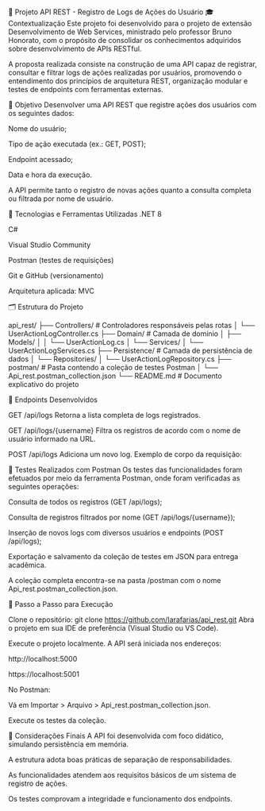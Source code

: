 📘 Projeto API REST - Registro de Logs de Ações do Usuário
🎓 Contextualização
Este projeto foi desenvolvido para o projeto de extensão Desenvolvimento de Web Services, ministrado pelo professor Bruno Honorato, com o propósito de consolidar os 
conhecimentos adquiridos sobre desenvolvimento de APIs RESTful.

A proposta realizada consiste na construção de uma API capaz de registrar, consultar e filtrar logs de ações realizadas por usuários, promovendo o entendimento dos princípios de arquitetura REST, 
organização modular e testes de endpoints com ferramentas externas.

🎯 Objetivo
Desenvolver uma API REST que registre ações dos usuários com os seguintes dados:

Nome do usuário;

Tipo de ação executada (ex.: GET, POST);

Endpoint acessado;

Data e hora da execução.

A API permite tanto o registro de novas ações quanto a consulta completa ou filtrada por nome de usuário.

🧰 Tecnologias e Ferramentas Utilizadas
.NET 8

C#

Visual Studio Community

Postman (testes de requisições)

Git e GitHub (versionamento)

Arquitetura aplicada: MVC

🗂️ Estrutura do Projeto

api_rest/
├── Controllers/            # Controladores responsáveis pelas rotas
│   └── UserActionLogController.cs
├── Domain/                 # Camada de domínio
│   ├── Models/
│   │   └── UserActionLog.cs
│   └── Services/
│       └── UserActionLogServices.cs
├── Persistence/            # Camada de persistência de dados
│   └── Repositories/
│       └── UserActionLogRepository.cs
├── postman/                # Pasta contendo a coleção de testes Postman
│   └── Api_rest.postman_collection.json
└── README.md               # Documento explicativo do projeto

📌 Endpoints Desenvolvidos

GET /api/logs
Retorna a lista completa de logs registrados.

GET /api/logs/{username}
Filtra os registros de acordo com o nome de usuário informado na URL.

POST /api/logs
Adiciona um novo log. Exemplo de corpo da requisição:

🧪 Testes Realizados com Postman
Os testes das funcionalidades foram efetuados por meio da ferramenta Postman, onde foram verificadas as seguintes operações:

Consulta de todos os registros (GET /api/logs);

Consulta de registros filtrados por nome (GET /api/logs/{username});

Inserção de novos logs com diversos usuários e endpoints (POST /api/logs);

Exportação e salvamento da coleção de testes em JSON para entrega acadêmica.

A coleção completa encontra-se na pasta /postman com o nome Api_rest.postman_collection.json.

🧭 Passo a Passo para Execução

Clone o repositório: git clone https://github.com/Iarafarias/api_rest.git
Abra o projeto em sua IDE de preferência (Visual Studio ou VS Code).

Execute o projeto localmente. A API será iniciada nos endereços:

http://localhost:5000

https://localhost:5001

No Postman:

Vá em Importar > Arquivo > Api_rest.postman_collection.json.

Execute os testes da coleção.

📌 Considerações Finais
A API foi desenvolvida com foco didático, simulando persistência em memória.

A estrutura adota boas práticas de separação de responsabilidades.

As funcionalidades atendem aos requisitos básicos de um sistema de registro de ações.

Os testes comprovam a integridade e funcionamento dos endpoints.
